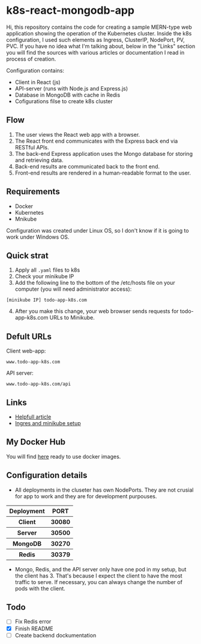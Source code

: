 # k8s-react-mongodb-app

Hi,
this repository contains the code for creating a sample MERN-type web application showing the operation of the Kubernetes cluster. Inside the k8s configuration, I used such elements as Ingress, ClusterIP, NodePort, PV, PVC. If you have no idea what I'm talking about, below in the "Links" section you will find the sources with various articles or documentation I read in process of creation.

Configuration contains:
- Client in React (js)
- API-server (runs with Node.js and Express.js)
- Database in MongoDB with cache in Redis
- Cofigurations filse to create k8s cluster

## Flow

1. The user views the React web app with a browser.
2. The React front end communicates with the Express back end via RESTful APIs.
3. The back-end Express application uses the Mongo database for storing and retrieving data.
4. Back-end results are communicated back to the front end.
5. Front-end results are rendered in a human-readable format to the user.

## Requirements

- Docker 
- Kubernetes
- Mnikube

Configuration was created under Linux OS, so I don't know if it is going to work under Windows OS.

## Quick strat

1. Apply all `.yaml` files to k8s
2. Check your minikube IP
3. Add the following line to the bottom of the /etc/hosts file on your computer (you will need administrator access): 
  ```
  [minikube IP] todo-app-k8s.com
 ```
4. After you make this change, your web browser sends requests for todo-app-k8s.com URLs to Minikube.

## Defult URLs

Client web-app:
```
www.todo-app-k8s.com
```

API server:
```
www.todo-app-k8s.com/api
```

## Links

- [Helpfull article](https://l.facebook.com/l.php?u=https%3A%2F%2Fgithub.com%2Freact-static%2Freact-static%2Fdiscussions%2F1465%3Ffbclid%3DIwAR2gbS7yDgDT8G92iIXwA_BenD9wYDPq3k4b_6teIAy3Bnty3IBbB2GDdg4&h=AT0I0KHHzEbTPp-gCeikGkzl09qVRsZyPntJbpAtNdR7ws3PB0ARQ_Z7ZwA3hs43I-PUu0U6ns30jDGpC2YavukwYwbbq1Lz2RsBEcSa9YZeMwfQC9lkjEfZEmT3bQ) 
- [Ingres and minikube setup](https://kubernetes.io/docs/tasks/access-application-cluster/ingress-minikube/)

## My Docker Hub

You will find [here](https://hub.docker.com/u/azalurg) ready to use docker images.

## Configuration details

- All deployments in the cluseter has own NodePorts. They are not crusial for app to work and they are for development purpouses. 
<table>
  <tr>
    <th>Deployment</th>
    <th>PORT</th>
  </tr> 
  <tr>
    <th>Client</th>
    <th>30080</th>
  </tr> 
  <tr>
    <th>Server</th>
    <th>30500</th>
  </tr> 
  <tr>
    <th>MongoDB</th>
    <th>30270</th>
  </tr> 
  <tr>
    <th>Redis</th>
    <th>30379</th>
  </tr> 
</table>

- Mongo, Redis, and the API server only have one pod in my setup, but the client has 3. That's because I expect the client to have the most traffic to serve. If necessary, you can always change the number of pods with the client.

## Todo

- [ ] Fix Redis error
- [X] Finish README
- [ ] Create backend dockumentation

